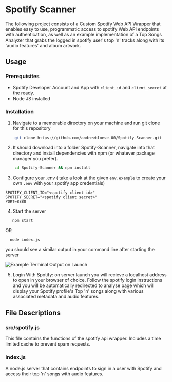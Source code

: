 # Spotify Scanner

The following project consists of a Custom Spotify Web API Wrapper that enables easy to use, programmatic access to spotify Web API endpoints with authentication, as well as an example implementation of a Top Songs Analyzer that grabs the logged in spotify user's top 'n' tracks along with its 'audio features' and album artwork. 


## Usage

### Prerequisites
- Spotify Developer Account and App with `client_id` and `client_secret` at the ready. 
- Node JS installed

### Installation 
1. Navigate to a memorable directory on your machine and run git clone for this repository
```bash 
    git clone https://github.com/andrewbloese-00/Spotify-Scanner.git
```

2. It should download into a folder Spotify-Scanner, navigate into that directory and install dependencies with npm (or whatever package manager you prefer). 
```bash 
    cd Spotify-Scanner && npm install 

```

3. Configure your .env ( take a look at the given `env.example` to create your own `.env` with your spotify app credentials)
``` text
SPOTIFY_CLIENT_ID="<spotify client id>"
SPOTIFY_SECRET="<spotify client secret>"
PORT=8888
```

4. Start the server
```bash
   npm start
```
OR
```bash
  node index.js
```

you should see a similar output in your command line after starting the server

![Example Terminal Output on Launch](https://firebasestorage.googleapis.com/v0/b/storeshit.appspot.com/o/Spotify-Scanner%2Fstartup-terminal-output.png?alt=media&token=41a7d1dd-76c0-4d21-9359-b4e86bcc128f)

5. Login With Spotify: on server launch you will recieve a localhost address to open in your browser of choice. Follow the spotify login instructions and you will be automatically redirected to analyse page which will display your Spotify profile's Top 'n' songs along with various associated metadata and audio features. 

## File Descriptions
### src/spotify.js
This file contains the functions of the spotify api wrapper. Includes a time limited cache to prevent spam requests. 

### index.js
A node.js server that contains endpoints to sign in a user with Spotify and access their top 'n' songs with audio features. 










